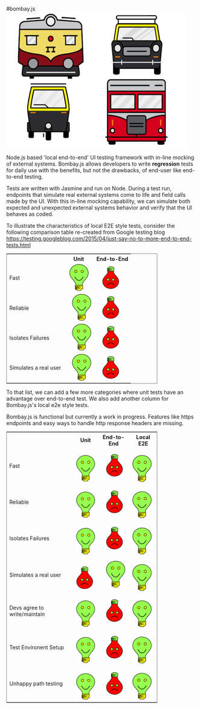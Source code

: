 #bombay.js
![bombay.js logo](/bombay.png?raw=true "Bombay.js")

Node.js based 'local end-to-end' UI testing framework with in-line mocking of external systems.  Bombay.js allows developers to write **regression** tests for daily use with the benefits, but not the drawbacks, of end-user like end-to-end testing.

Tests are written with Jasmine and run on Node.  During a test run, endpoints that simulate real external systems come to life and field calls made by the UI. With this in-line mocking capability, we can simulate both expected and unexpected external systems behavior and verify that the UI behaves as coded.

To illustrate the characteristics of local E2E style tests, consider the following comparison table re-created from Google testing blog <https://testing.googleblog.com/2015/04/just-say-no-to-more-end-to-end-tests.html>

<table style="width: 400px; border: 1px solid grey;">
  <tr>
    <th>&nbsp;&nbsp;&nbsp;&nbsp;</th>
 	<th>Unit</th>
    <th>End-to-End</th> 
  </tr>
  <tr>
    <td>Fast</td>
    <td>&nbsp;&nbsp;<img src="happy.png" /></td> 
    <td>&nbsp;&nbsp;&nbsp;&nbsp;<img src="sad.png" /></td>
  </tr>
    <td>Reliable</td>
    <td>&nbsp;&nbsp;&nbsp;&nbsp;<img src="happy.png" /></td> 
    <td>&nbsp;&nbsp;&nbsp;&nbsp;<img src="sad.png" /></td>
  </tr>
    <td>Isolates Failures</td>
    <td>&nbsp;&nbsp;&nbsp;&nbsp;<img src="happy.png" /></td> 
    <td>&nbsp;&nbsp;&nbsp;&nbsp;<img src="sad.png" /></td>
  </tr>
    <td>Simulates a real user</td>
    <td>&nbsp;&nbsp;&nbsp;&nbsp;<img src="happy.png" /></td> 
    <td>&nbsp;&nbsp;&nbsp;&nbsp;<img src="sad.png" /></td>
  </tr>
</table>

To that list, we can add a few more categories where unit tests have an advantage over end-to-end test.  We also add another column for Bombay.js's local e2e style tests.

Bombay.js is functional but currently a work in progress.  Features like https endpoints and easy ways to handle http response headers are missing.

<table style="width: 400px; border: 1px solid grey;">
  <tr>
    <th>&nbsp;&nbsp;&nbsp;&nbsp;</th>
 	<th>Unit</th>
    <th>End-to-End</th> 
    <th>Local E2E</th> 
  </tr>
  <tr>
    <td>Fast</td>
    <td>&nbsp;&nbsp;<img src="happy.png" /></td> 
    <td>&nbsp;&nbsp;&nbsp;&nbsp;<img src="sad.png" /></td>
    <td>&nbsp;&nbsp;<img src="happy.png" /></td> 
  </tr>
    <td>Reliable</td>
    <td>&nbsp;&nbsp;<img src="happy.png" /></td> 
    <td>&nbsp;&nbsp;&nbsp;&nbsp;<img src="sad.png" /></td>
    <td>&nbsp;&nbsp;<img src="happy.png" /></td> 
  </tr>
    <td>Isolates Failures</td>
    <td>&nbsp;&nbsp;<img src="happy.png" /></td> 
    <td>&nbsp;&nbsp;&nbsp;&nbsp;<img src="sad.png" /></td>
    <td>&nbsp;&nbsp;<img src="happy.png" /></td> 
  </tr>
    <td>Simulates a real user</td>
    <td>&nbsp;&nbsp;<img src="sad.png" /></td>
    <td>&nbsp;&nbsp;&nbsp;&nbsp;<img src="happy.png" /></td>
    <td>&nbsp;&nbsp;<img src="happy.png" /></td> 
  </tr>
  </tr>
    <td>Devs agree to write/maintain</td>
    <td>&nbsp;&nbsp;<img src="happy.png" /></td>
    <td>&nbsp;&nbsp;&nbsp;&nbsp;<img src="sad.png" /></td>
    <td>&nbsp;&nbsp;<img src="happy.png" /></td> 
  </tr>
  </tr>
    <td>Test Environent Setup</td>
    <td>&nbsp;&nbsp;<img src="happy.png" /></td>
    <td>&nbsp;&nbsp;&nbsp;&nbsp;<img src="sad.png" /></td>
    <td>&nbsp;&nbsp;<img src="happy.png" /></td> 
  </tr>
  </tr>
    <td>Unhappy path testing</td>
    <td>&nbsp;&nbsp;<img src="happy.png" /></td>
    <td>&nbsp;&nbsp;&nbsp;&nbsp;<img src="sad.png" /></td>
    <td>&nbsp;&nbsp;<img src="happy.png" /></td> 
  </tr>
</table>